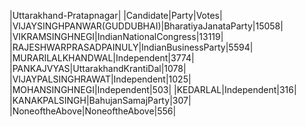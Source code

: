  
|Uttarakhand-Pratapnagar|
|Candidate|Party|Votes|
|VIJAYSINGHPANWAR(GUDDUBHAI)|BharatiyaJanataParty|15058|
|VIKRAMSINGHNEGI|IndianNationalCongress|13119|
|RAJESHWARPRASADPAINULY|IndianBusinessParty|5594|
|MURARILALKHANDWAL|Independent|3774|
|PANKAJVYAS|UttarakhandKrantiDal|1078|
|VIJAYPALSINGHRAWAT|Independent|1025|
|MOHANSINGHNEGI|Independent|503|
|KEDARLAL|Independent|316|
|KANAKPALSINGH|BahujanSamajParty|307|
|NoneoftheAbove|NoneoftheAbove|556|
